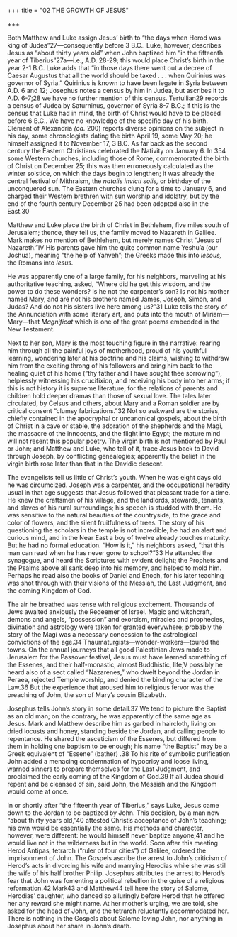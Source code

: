 +++
title = "02 THE GROWTH OF JESUS"

+++

Both Matthew and Luke assign Jesus’ birth to “the days when Herod was king of Judea”27—consequently before 3 B.C.. Luke, however, describes Jesus as “about thirty years old” when John baptized him “in the fifteenth year of Tiberius”27a—i.e., A.D. 28-29; this would place Christ’s birth in the year 2-1 B.C. Luke adds that “in those days there went out a decree of Caesar Augustus that all the world should be taxed . . . when Quirinius was governor of Syria.” Quirinius is known to have been legate in Syria between A.D. 6 and 12; Josephus notes a census by him in Judea, but ascribes it to A.D. 6-7;28 we have no further mention of this census. Tertullian29 records a census of Judea by Saturninus, governor of Syria 8-7 B.C.; if this is the census that Luke had in mind, the birth of Christ would have to be placed before 6 B.C.. We have no knowledge of the specific day of his birth. Clement of Alexandria *\(ca.* 200\) reports diverse opinions on the subject in his day, some chronologists dating the birth April 19, some May 20; he himself assigned it to November 17, 3 B.C. As far back as the second century the Eastern Christians celebrated the Nativity on January 6. In 354 some Western churches, including those of Rome, commemorated the birth of Christ on December 25; this was then erroneously calculated as the winter solstice, on which the days begin to lengthen; it was already the central festival of Mithraism, the *natalis invicti solis,* or birthday of the unconquered sun. The Eastern churches clung for a time to January 6, and charged their Western brethren with sun worship and idolatry, but by the end of the fourth century December 25 had been adopted also in the East.30

Matthew and Luke place the birth of Christ in Bethlehem, five miles south of Jerusalem; thence, they tell us, the family moved to Nazareth in Galilee. Mark makes no mention of Bethlehem, but merely names Christ “Jesus of Nazareth.”IV His parents gave him the quite common name Yeshu’a \(our Joshua\), meaning “the help of Yahveh”; the Greeks made this into *lesous,* the Romans into *lesus.*

He was apparently one of a large family, for his neighbors, marveling at his authoritative teaching, asked, “Where did he get this wisdom, and the power to do these wonders? Is he not the carpenter’s son? Is not his mother named Mary, and are not his brothers named James, Joseph, Simon, and Judas? And do not his sisters live here among us?”31 Luke tells the story of the Annunciation with some literary art, and puts into the mouth of Miriam—Mary—that *Magnificat* which is one of the great poems embedded in the New Testament.

Next to her son, Mary is the most touching figure in the narrative: rearing him through all the painful joys of motherhood, proud of his youthful learning, wondering later at his doctrine and his claims, wishing to withdraw him from the exciting throng of his followers and bring him back to the healing quiet of his home \(“thy father and I have sought thee sorrowing”\), helplessly witnessing his crucifixion, and receiving his body into her arms; if this is not history it is supreme literature, for the relations of parents and children hold deeper dramas than those of sexual love. The tales later circulated, by Celsus and others, about Mary and a Roman soldier are by critical consent “clumsy fabrications.”32 Not so awkward are the stories, chiefly contained in the apocryphal or uncanonical gospels, about the birth of Christ in a cave or stable, the adoration of the shepherds and the Magi, the massacre of the innocents, and the flight into Egypt; the mature mind will not resent this popular poetry. The virgin birth is not mentioned by Paul or John; and Matthew and Luke, who tell of it, trace Jesus back to David through Joseph, by conflicting genealogies; apparently the belief in the virgin birth rose later than that in the Davidic descent.

The evangelists tell us little of Christ’s youth. When he was eight days old he was circumcized. Joseph was a carpenter, and the occupational heredity usual in that age suggests that Jesus followed that pleasant trade for a time. He knew the craftsmen of his village, and the landlords, stewards, tenants, and slaves of his rural surroundings; his speech is studded with them. He was sensitive to the natural beauties of the countryside, to the grace and color of flowers, and the silent fruitfulness of trees. The story of his questioning the scholars in the temple is not incredible; he had an alert and curious mind, and in the Near East a boy of twelve already touches maturity. But he had no formal education. “How is it,” his neighbors asked, “that this man can read when he has never gone to school?”33 He attended the synagogue, and heard the Scriptures with evident delight; the Prophets and the Psalms above all sank deep into his memory, and helped to mold him. Perhaps he read also the books of Daniel and Enoch, for his later teaching was shot through with their visions of the Messiah, the Last Judgment, and the coming Kingdom of God.

The air he breathed was tense with religious excitement. Thousands of Jews awaited anxiously the Redeemer of Israel. Magic and witchcraft, demons and angels, “possession” and exorcism, miracles and prophecies, divination and astrology were taken for granted everywhere; probably the story of the Magi was a necessary concession to the astrological convictions of the age.34 Thaumaturgists—wonder-workers—toured the towns. On the annual journeys that all good Palestinian Jews made to Jerusalem for the Passover festival, Jesus must have learned something of the Essenes, and their half-monastic, almost Buddhistic, life;V possibly he heard also of a sect called “Nazarenes,” who dwelt beyond the Jordan in Peraea, rejected Temple worship, and denied the binding character of the Law.36 But the experience that aroused him to religious fervor was the preaching of John, the son of Mary’s cousin Elizabeth.

Josephus tells John’s story in some detail.37 We tend to picture the Baptist as an old man; on the contrary, he was apparently of the same age as Jesus. Mark and Matthew describe him as garbed in haircloth, living on dried locusts and honey, standing beside the Jordan, and calling people to repentance. He shared the asceticism of the Essenes, but differed from them in holding one baptism to be enough; his name “the Baptist” may be a Greek equivalent of “Essene” \(bather\) .38 To his rite of symbolic purification John added a menacing condemnation of hypocrisy and loose living, warned sinners to prepare themselves for the Last Judgment, and proclaimed the early coming of the Kingdom of God.39 If all Judea should repent and be cleansed of sin, said John, the Messiah and the Kingdom would come at once.

In or shortly after “the fifteenth year of Tiberius,” says Luke, Jesus came down to the Jordan to be baptized by John. This decision, by a man now “about thirty years old,”40 attested Christ’s acceptance of John’s teaching; his own would be essentially the same. His methods and character, however, were different: he would himself never baptize anyone,41 and he would live not in the wilderness but in the world. Soon after this meeting Herod Antipas, tetrarch \(“ruler of four cities”\) of Galilee, ordered the imprisonment of John. The Gospels ascribe the arrest to John’s criticism of Herod’s acts in divorcing his wife and marrying Herodias while she was still the wife of his half brother Philip. Josephus attributes the arrest to Herod’s fear that John was fomenting a political rebellion in the guise of a religious reformation.42 Mark43 and Matthew44 tell here the story of Salome, Herodias’ daughter, who danced so alluringly before Herod that he offered her any reward she might name. At her mother’s urging, we are told, she asked for the head of John, and the tetrarch reluctantly accommodated her. There is nothing in the Gospels about Salome loving John, nor anything in Josephus about her share in John’s death.


